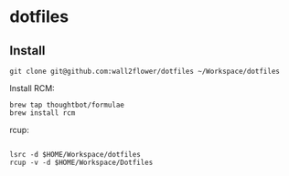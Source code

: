 # dotfiles

## Install

```
git clone git@github.com:wall2flower/dotfiles ~/Workspace/dotfiles
```

Install RCM:

```
brew tap thoughtbot/formulae
brew install rcm
```

rcup:

```

lsrc -d $HOME/Workspace/dotfiles
rcup -v -d $HOME/Workspace/Dotfiles
```
